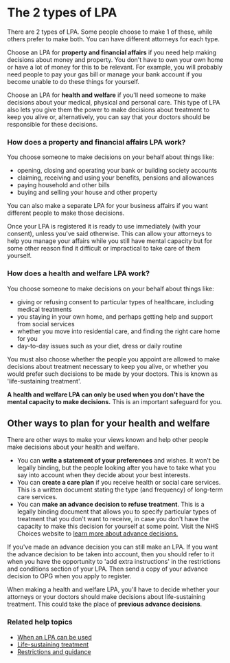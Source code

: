 # The 2 types of LPA

There are 2 types of LPA. Some people choose to make 1 of these, while others prefer to make both. You can have different attorneys for each type.

Choose an LPA for **property and financial affairs** if you need help making decisions about money and property. You don't have to own your own home or have a lot of money for this to be relevant. For example, you will probably need people to pay your gas bill or manage your bank account if you become unable to do these things for yourself.

Choose an LPA for **health and welfare** if you'll need someone to make decisions about your medical, physical and personal care. This type of LPA also lets you give them the power to make decisions about treatment to keep you alive or, alternatively, you can say that your doctors should be responsible for these decisions.

### How does a property and financial affairs LPA work?

You choose someone to make decisions on your behalf about things like:

* opening, closing and operating your bank or building society accounts
* claiming, receiving and using your benefits, pensions and allowances
* paying household and other bills
* buying and selling your house and other property

You can also make a separate LPA for your business affairs if you want different people to make those decisions.

Once your LPA is registered it is ready to use immediately (with your consent), unless you've said otherwise. This can allow your attorneys to help you manage your affairs while you still have mental capacity but for some other reason find it difficult or impractical to take care of them yourself.

### How does a health and welfare LPA work?

You choose someone to make decisions on your behalf about things like:

* giving or refusing consent to particular types of healthcare, including medical treatments
* you staying in your own home, and perhaps getting help and support from social services
* whether you move into residential care, and finding the right care home for you
* day-to-day issues such as your diet, dress or daily routine

You must also choose whether the people you appoint are allowed to make decisions about treatment necessary to keep you alive, or whether you would prefer such decisions to be made by your doctors. This is known as 'life-sustaining treatment'.

**A health and welfare LPA can only be used when you don't have the mental capacity to make decisions.** This is an important safeguard for you.

## Other ways to plan for your health and welfare

There are other ways to make your views known and help other people make decisions about your health and welfare.

* You can **write a statement of your preferences** and wishes. It won't be legally binding, but the people looking after you have to take what you say into account when they decide about your best interests.
* You can **create a care plan** if you receive health or social care services. This is a written document stating the type (and frequency) of long-term care services.
* You can **make an advance decision to refuse treatment**. This is a legally binding document that allows you to specify particular types of treatment that you don't want to receive, in case you don't have the capacity to make this decision for yourself at some point. Visit the NHS Choices website to <a href="http://www.nhs.uk/Planners/end-of-life-care/Pages/advance-decision-to-refuse-treatment.aspx" rel="external" target="_blank">learn more about advance decisions.</a>

If you've made an advance decision you can still make an LPA. If you want the advance decision to be taken into account, then you should refer to it when you have the opportunity to 'add extra instructions' in the restrictions and conditions section of your LPA. Then send a copy of your advance decision to OPG when you apply to register.

When making a health and welfare LPA, you'll have to decide whether your attorneys or your doctors should make decisions about life-sustaining treatment. This could take the place of **previous advance decisions**.


### Related help topics
* [When an LPA can be used](/help/#topic-when-an-lpa-can-be-used)
* [Life-sustaining treatment](/help/#topic-life-sustaining-treatment)
* [Restrictions and guidance](/help/#topic-restrictions-and-guidance)
